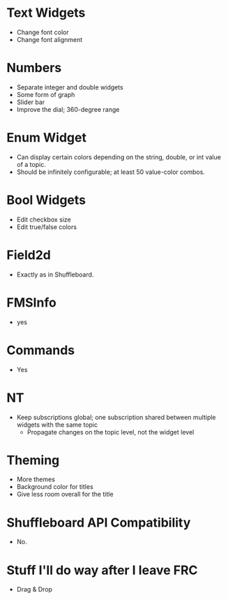 # Text Widgets
- Change font color
- Change font alignment

# Numbers
- Separate integer and double widgets
- Some form of graph
- Slider bar
- Improve the dial; 360-degree range

# Enum Widget
- Can display certain colors depending on the string, double, or int value of a topic.
- Should be infinitely configurable; at least 50 value-color combos.

# Bool Widgets
- Edit checkbox size
- Edit true/false colors

# Field2d
- Exactly as in Shuffleboard.

# FMSInfo
- yes

# Commands
- Yes

# NT
- Keep subscriptions global; one subscription shared between multiple widgets with the same topic
  * Propagate changes on the topic level, not the widget level

# Theming
- More themes
- Background color for titles
- Give less room overall for the title

# Shuffleboard API Compatibility
- No.

# Stuff I'll do way after I leave FRC
- Drag & Drop
